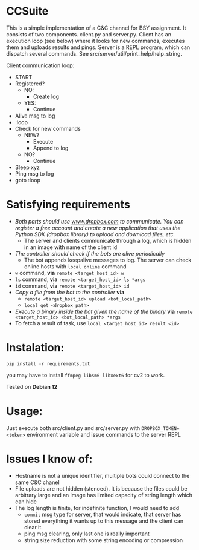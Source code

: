 # CCSuite

This is a simple implementation of a C&C channel for BSY assignment. It consists of
two components. client.py and server.py. Client has an execution loop (see below) where it
looks for new commands, executes them and uploads results and pings. Server is a REPL program,
which can dispatch several commands. See src/server/util/print_help/help_string.

Client communication loop:
 - START
 - Registered?
   - NO:
     - Create log
   - YES:
     - Continue
 - Alive msg  to log
 - :loop
 - Check for new commands
   - NEW?
     - Execute
     - Append to log
   - NO?
     - Continue
 - Sleep xyz
 - Ping msg to log
 - goto :loop

# Satisfying requirements
- _Both parts should use www.dropbox.com to communicate. You can register a free account and create a new application that uses the Python SDK (dropbox library) to upload and download files, etc._
  - The server and clients communicate through a log, which is hidden in an image with name of the client id
- _The controller should check if the bots are alive periodically_
  - The bot appends keepalive messages to log. The server can check online hosts with `local online` command
-  `w` command, **via** `remote <target_host_id> w`
-  `ls` command, **via** `remote <target_host_id> ls *args`
-  `id` command, **via** `remote <target_host_id> id`
-  _Copy a file from the bot to the controller_ **via**
   -  `remote <target_host_id> upload <bot_local_path>`
   -  `local get <dropbox_path>`
-  _Execute a binary inside the bot given the name of the binary_ **via** `remote <target_host_id> <bot_local_path> *args`
- To fetch a result of task, use `local <target_host_id> result <id>`

# Instalation:
`pip install -r requirements.txt`

you may have to install `ffmpeg libsm6 libxext6` for cv2 to work.

Tested on **Debian 12**


# Usage:
Just execute both src/client.py and src/server.py with `DROPBOX_TOKEN=<token>` environment variable
and issue commands to the server REPL

# Issues I know of:
- Hostname is not a unique identifier, multiple bots could connect to the same C&C chanel
- File uploads are not hidden (stenoed). It is because the files could be arbitrary large and an image
has limited capacity of string length which can hide
- The log length is finite, for indefinite function, I would need to add 
  - `commit` msg type for server,
  that would indicate, that server has stored everything it wants up to this message and the client can clear it.
  - ping msg clearing, only last one is really important
  - string size reduction with some string encoding or compression
